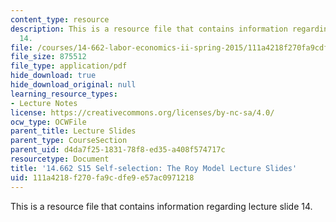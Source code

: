 ```yaml
---
content_type: resource
description: This is a resource file that contains information regarding lecture slide
  14.
file: /courses/14-662-labor-economics-ii-spring-2015/111a4218f270fa9cdfe9e57ac0971218_MIT14_662S15_lec_slides14.pdf
file_size: 875512
file_type: application/pdf
hide_download: true
hide_download_original: null
learning_resource_types:
- Lecture Notes
license: https://creativecommons.org/licenses/by-nc-sa/4.0/
ocw_type: OCWFile
parent_title: Lecture Slides
parent_type: CourseSection
parent_uid: d4da7f25-1831-78f8-ed35-a408f574717c
resourcetype: Document
title: '14.662 S15 Self-selection: The Roy Model Lecture Slides'
uid: 111a4218-f270-fa9c-dfe9-e57ac0971218
---
```

This is a resource file that contains information regarding lecture slide 14.
